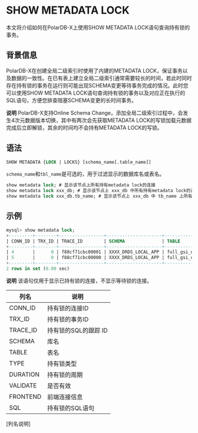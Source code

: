 SHOW METADATA LOCK 
=======================================

本文将介绍如何在PolarDB-X上使用SHOW METADATA LOCK语句查询持有锁的事务。

背景信息 
-------------------------

PolarDB-X在创建全局二级索引时使用了内建的METADATA LOCK，保证事务以及数据的一致性。在已有表上建立全局二级索引通常需要较长的时间，若此时同时存在持有锁的事务在运行则可能出现SCHEMA变更等待事务完成的情况。此时您可以使用SHOW METADATA LOCK语句查询持有锁的事务以及对应正在执行的SQL语句，方便您排查阻塞SCHEMA变更的长时间事务。

**说明** PolarDB-X支持Online Schema Change，添加全局二级索引过程中，会发生4次元数据版本切换，其中有两次会先获取METADATA LOCK的写锁加载元数据完成后立即解锁，其余的时间均不会持有METADATA LOCK的写锁。

语法 
-----------------------

```sql
SHOW METADATA {LOCK | LOCKS} [schema_name[.table_name]]
```



`schema_name`和`tbl_name`是可选的，用于过滤显示的数据库名或表名。

```sql
show metadata lock; # 显示该节点上所有持有metadata lock的连接
show metadata lock xxx_db; # 显示该节点上 xxx_db 中所有持有metadata lock的连接
show metadata lock xxx_db.tb_name; # 显示该节点上 xxx_db 中 tb_name 上所有持有metadata lock的连接
```



示例 
-----------------------

```sql
mysql> show metadata lock;
+---------+--------+-----------------+---------------------+--------------+------------------+-----------------+----------+-------------------------------------+-----------------------------------------------+
| CONN_ID | TRX_ID | TRACE_ID        | SCHEMA              | TABLE        | TYPE             | DURATION        | VALIDATE | FRONTEND                            | SQL                                           |
+---------+--------+-----------------+---------------------+--------------+------------------+-----------------+----------+-------------------------------------+-----------------------------------------------+
| 4       |      0 | f88cf71cbc00001 | XXXX_DRDS_LOCAL_APP | full_gsi_ddl | MDL_SHARED_WRITE | MDL_TRANSACTION |        1 | XXXX_DRDS_LOCAL_APP@127.0.0.1:54788 | insert into `full_gsi_ddl` (id) VALUE (null); |
| 5       |      0 | f88cf71cbc00000 | XXXX_DRDS_LOCAL_APP | full_gsi_ddl | MDL_SHARED_WRITE | MDL_TRANSACTION |        1 | XXXX_DRDS_LOCAL_APP@127.0.0.1:54789 | insert into `full_gsi_ddl` (id) VALUE (null); |
+---------+--------+-----------------+---------------------+--------------+------------------+-----------------+----------+-------------------------------------+-----------------------------------------------+
2 rows in set (0.00 sec)
```


**说明** 该语句仅用于显示已持有锁的连接，不显示等待锁的连接。


|    列名    |      说明       |
|----------|---------------|
| CONN_ID  | 持有锁的连接ID      |
| TRX_ID   | 持有锁的事务ID      |
| TRACE_ID | 持有锁的SQL的跟踪 ID |
| SCHEMA   | 库名            |
| TABLE    | 表名            |
| TYPE     | 持有锁类型         |
| DURATION | 持有锁的周期        |
| VALIDATE | 是否有效          |
| FRONTEND | 前端连接信息        |
| SQL      | 持有锁的SQL语句     |
[列名说明]


